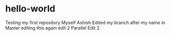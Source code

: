 # hello-world
Testing my first repository
Myself Ashish
Edited my branch after my name in Master
editing this again edit 2
Parallel Edit 2

